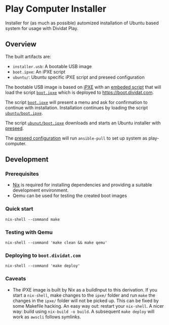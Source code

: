 # Play Computer Installer

Installer for (as much as possible) automized installation of Ubuntu based system for usage with Dividat Play.

## Overview

The built artifacts are:

-   `installer.usb`: A bootable USB image
-   `boot.ipxe`: An iPXE script
-   `ubuntu/`: Ubuntu specific iPXE script and preseed configuration

The bootable USB image is based on [iPXE](http://ipxe.org/) with an [embeded script](./ipxe/embed.ipxe) that will load the script [`boot.ipxe`](boot.ipxe) which is deployed to <https://boot.dividat.com>.

The script [`boot.ipxe`](boot.ipxe) will present a menu and ask for confirmation to continue with installation. Installation continues by loading the script [`ubuntu/boot.ipxe`](ubuntu/boot.ipxe).

The script [`ubunut/boot.ipxe`](ubuntu/boot.ipxe) downloads and starts an Ubuntu installer with [preseed](https://help.ubuntu.com/lts/installation-guide/s390x/apb.html).

The [preseed configuration](ubuntu/preseed.cfg) will run `ansible-pull` to set up system as play-computer.

## Development

### Prerequisites

-   [Nix](https://nixos.org/nix) is required for installing dependencies and providing a suitable development environment.
-   Qemu can be used for testing the created boot images

### Quick start

`nix-shell --command make`

### Testing with Qemu

`nix-shell --command 'make clean && make qemu'`

### Deploying to `boot.dividat.com`

`nix-shell --command 'make deploy'`

### Caveats

-   The iPXE image is built by Nix as a buildInput to this derivation. If you start a `nix-shell`, make changes to the `ipxe/` folder and run `make` the changes in the `ipxe/` folder will not be picked up. This can be fixed by some Makefile hacking. An easy way out: restart your `nix-shell`. A nicer way: build using `nix-build -o build`. A subsequent `make deploy` will work as `awscli` follows symlinks.
